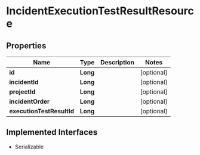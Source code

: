 

# IncidentExecutionTestResultResource

## Properties

Name | Type | Description | Notes
------------ | ------------- | ------------- | -------------
**id** | **Long** |  |  [optional]
**incidentId** | **Long** |  |  [optional]
**projectId** | **Long** |  |  [optional]
**incidentOrder** | **Long** |  |  [optional]
**executionTestResultId** | **Long** |  |  [optional]


## Implemented Interfaces

* Serializable



